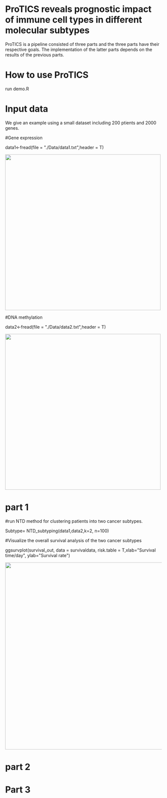 # ProTICS reveals prognostic impact of immune cell types in different molecular subtypes

ProTICS is a pipeline consisted of three parts and the three parts have their respective goals. 
The implementation of the latter parts depends on the results of the previous parts.

# How to use ProTICS
run demo.R

# Input data 
We give an example using a small dataset including 200 ptients and 2000 genes. 

#Gene expression

data1<-fread(file = "./Data/data1.txt",header = T)
<div align=left><img width="500" src="https://user-images.githubusercontent.com/80741925/113571091-4850d200-9648-11eb-8fcc-eb88565797d8.png"/></div>

#DNA methylation

data2<-fread(file = "./Data/data2.txt",header = T)
<div align=left><img width="500" src="https://user-images.githubusercontent.com/80741925/113571112-5272d080-9648-11eb-8823-4b2ef0e70a34.png"/></div>

# part 1
#run NTD method for clustering patients into two cancer subtypes.

Subtype= NTD_subtyping(data1,data2,k=2, n=100)

#Visualize the overall survival analysis of the two cancer subtypes

ggsurvplot(survival_out, data = survivaldata, risk.table = T,xlab="Survival time/day", ylab="Survival rate")
<div align=left><img width="600" src="https://user-images.githubusercontent.com/80741925/113572452-d0d07200-964a-11eb-91e5-f07d19b9afbb.png"/></div>

# part 2

# Part 3


